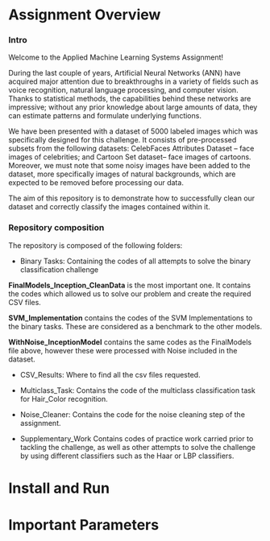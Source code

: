 # Assignment Overview

### Intro
Welcome to the Applied Machine Learning Systems Assignment!

During the last couple of years, Artificial Neural Networks (ANN) have acquired major attention due to breakthroughs in a variety of fields such as voice recognition, natural language processing, and computer vision. Thanks to statistical methods, the capabilities behind these networks are impressive; without any prior knowledge about large amounts of data, they can estimate patterns and formulate underlying functions.

We have been presented with a dataset of 5000 labeled images which was specifically designed for this challenge. It consists of pre-processed subsets from the following datasets: CelebFaces Attributes Dataset – face images of celebrities; and Cartoon Set dataset– face images of cartoons. Moreover, we must note that some noisy images have been added to the dataset, more specifically images of natural backgrounds, which are expected to be removed before processing our data.

The aim of this repository is to demonstrate how to successfully clean our dataset and correctly classify the images contained within it. 

### Repository composition

The repository is composed of the following folders:
- Binary Tasks: 
Containing the codes of all attempts to solve the binary classification challenge

**FinalModels_Inception_CleanData** is the most important one. It contains the codes which allowed us to solve our problem and create the required CSV files.

**SVM_Implementation** contains the codes of the SVM Implementations to the binary tasks. These are considered as a benchmark to the other models. 

**WithNoise_InceptionModel** contains the same codes as the FinalModels file above, however these were processed with Noise included in the dataset.

- CSV_Results:
Where to find all the csv files requested.

- Multiclass_Task:
Contains the code of the multiclass classification task for Hair_Color recognition.

- Noise_Cleaner:
 Contains the code for the noise cleaning step of the assignment. 

- Supplementary_Work
Contains codes of practice work carried prior to tackling the challenge, as well as other attempts to solve the challenge by using different classifiers such as the Haar or LBP classifiers. 

# Install and Run





# Important Parameters






